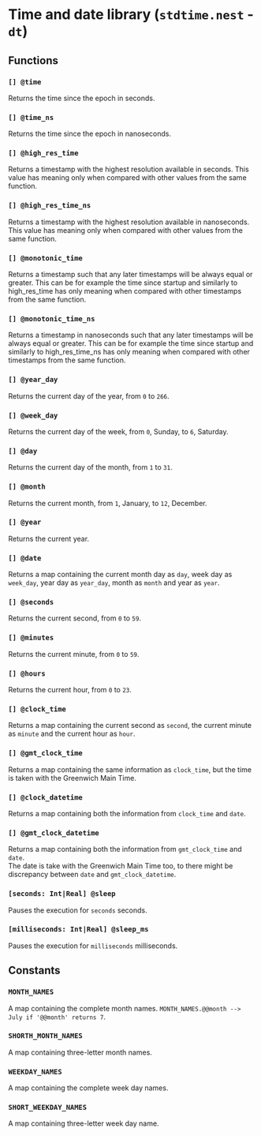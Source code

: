 # Time and date library (`stdtime.nest` - `dt`)

## Functions

### `[] @time`

Returns the time since the epoch in seconds.

### `[] @time_ns`

Returns the time since the epoch in nanoseconds.

### `[] @high_res_time`

Returns a timestamp with the highest resolution available in seconds. This value
has meaning only when compared with other values from the same function.

### `[] @high_res_time_ns`

Returns a timestamp with the highest resolution available in nanoseconds. This
value has meaning only when compared with other values from the same function.

### `[] @monotonic_time`

Returns a timestamp such that any later timestamps will be always equal or
greater. This can be for example the time since startup and similarly to
high_res_time has only meaning when compared with other timestamps from the same
function.

### `[] @monotonic_time_ns`

Returns a timestamp in nanoseconds such that any later timestamps will be always
equal or greater. This can be for example the time since startup and similarly
to high_res_time_ns has only meaning when compared with other timestamps from
the same function.

### `[] @year_day`

Returns the current day of the year, from `0` to `266`.

### `[] @week_day`

Returns the current day of the week, from `0`, Sunday, to `6`, Saturday.

### `[] @day`

Returns the current day of the month, from `1` to `31`.

### `[] @month`

Returns the current month, from `1`, January, to `12`, December.

### `[] @year`

Returns the current year.

### `[] @date`

Returns a map containing the current month day as `day`, week day as `week_day`,
year day as `year_day`, month as `month` and year as `year`.

### `[] @seconds`

Returns the current second, from `0` to `59`.

### `[] @minutes`

Returns the current minute, from `0` to `59`.

### `[] @hours`

Returns the current hour, from `0` to `23`.

### `[] @clock_time`

Returns a map containing the current second as `second`, the current minute as
`minute` and the current hour as `hour`.

### `[] @gmt_clock_time`

Returns a map containing the same information as `clock_time`, but the time is
taken with the Greenwich Main Time.

### `[] @clock_datetime`

Returns a map containing both the information from `clock_time` and `date`.

### `[] @gmt_clock_datetime`

Returns a map containing both the information from `gmt_clock_time` and `date`.  
The date is take with the Greenwich Main Time too, to there might be discrepancy
between `date` and `gmt_clock_datetime`.

### `[seconds: Int|Real] @sleep`

Pauses the execution for `seconds` seconds.

### `[milliseconds: Int|Real] @sleep_ms`

Pauses the execution for `milliseconds` milliseconds.

## Constants

### `MONTH_NAMES`

A map containing the complete month names.
`MONTH_NAMES.@@month --> July if '@@month' returns 7`.

### `SHORTH_MONTH_NAMES`

A map containing three-letter month names.

### `WEEKDAY_NAMES`

A map containing the complete week day names.

### `SHORT_WEEKDAY_NAMES`

A map containing three-letter week day name.

